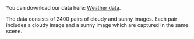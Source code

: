 
<html>
<head>
<meta charset="utf-8">
You can download our data here: <a href="https://portland-my.sharepoint.com/:u:/g/personal/yaodonghe2-c_ad_cityu_edu_hk/EdvynnO80YdEomlnM9NsRo8BZm2lg_eB6dZ1TTXTav-kyg?e=izHEFd">Weather data</a>.
<p>
  
The data consists of 2400 pairs of cloudy and sunny images. Each pair includes a cloudy image and a sunny image which are captured in the same scene.
